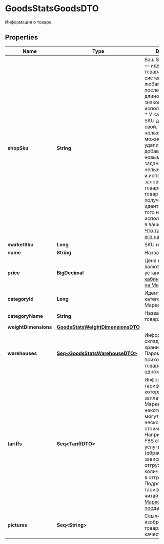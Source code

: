 

# GoodsStatsGoodsDTO

Информация о товаре.

## Properties

Name | Type | Description | Notes
------------ | ------------- | ------------- | -------------
**shopSku** | **String** | Ваш SKU — идентификатор товара в вашей системе.  Разрешена любая последовательность длиной до 255 знаков.  Правила использования SKU:  * У каждого товара SKU должен быть свой.  * SKU товара нельзя менять — можно только удалить товар и добавить заново с новым SKU.  * Уже заданный SKU нельзя освободить и использовать заново для другого товара. Каждый товар должен получать новый идентификатор, до того никогда не использовавшийся в вашем каталоге.  [Что такое SKU и как его назначать](https://yandex.ru/support/marketplace/assortment/add/index.html#fields)  |  [optional]
**marketSku** | **Long** | SKU на Маркете. |  [optional]
**name** | **String** | Название товара. |  [optional]
**price** | **BigDecimal** | Цена на товар в валюте, которая установлена [в кабинете продавца на Маркете](https://partner.market.yandex.ru/). |  [optional]
**categoryId** | **Long** | Идентификатор категории товара на Маркете. |  [optional]
**categoryName** | **String** | Название категории товара на Маркете. |  [optional]
**weightDimensions** | [**GoodsStatsWeightDimensionsDTO**](GoodsStatsWeightDimensionsDTO.md) |  |  [optional]
**warehouses** | [**Seq&lt;GoodsStatsWarehouseDTO&gt;**](GoodsStatsWarehouseDTO.md) | Информация о складах, на которых хранится товар.  Параметр не приходит, если товара нет ни на одном складе.  |  [optional]
**tariffs** | [**Seq&lt;TariffDTO&gt;**](TariffDTO.md) | Информация о тарифах, по которым нужно заплатить за услуги Маркета.  По некоторым услугам могут возвращаться несколько разных стоимостей. Например, в модели FBS стоимость услуги &#x60;SORTING&#x60; (обработка заказа) зависит от способа отгрузки и количества заказов в отгрузке. Подробнее о тарифах на услуги читайте [в Справке Маркета для продавцов](https://yandex.ru/support2/marketplace/ru/introduction/rates/models/).  |  [optional]
**pictures** | **Seq&lt;String&gt;** | Ссылки (URL) изображений товара в хорошем качестве. |  [optional]



